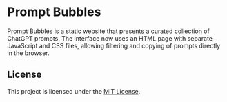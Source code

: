 # Prompt Bubbles

Prompt Bubbles is a static website that presents a curated collection of ChatGPT prompts. The interface now uses an HTML page with separate JavaScript and CSS files, allowing filtering and copying of prompts directly in the browser.

## License

This project is licensed under the [MIT License](LICENSE).
